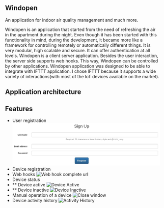 
Windopen
------------------------

An application for indoor air quality management and much more.

Windopen is an application that started from the need of refreshing the air in the apartment during the night. Even though it has been started with this functionality in mind, during the development, it became more like a framework for controlling remotely or automatically different things. It is very modular, high scalable and secure. It can offer authentication at all levels.
Windopen is a client server application. Besides the user interaction, the server side supports web hooks. This way, Windopen can be controlled by other applications.
Windopen application was designed to be able to integrate with IFTTT application. I chose IFTTT because it supports a wide variety of interactions(with most of the IoT devices available on the market).

Application architecture
------------------------


Features
--------
* User registration
![User registration](https://raw.githubusercontent.com/mihai-dobre/windopen_v2/refactoring/img/register_form.jpg)
* Device registration
* Web hooks
![Web hook complete url](https://github.com/mihai-dobre/windopen_v2/tree/refactoring/img/web_hook.jpg)
* Device status
* ** Device active
![Device Active](https://github.com/mihai-dobre/windopen_v2/tree/refactoring/img/device_active_ui.jpg)
* ** Device inactive
![Device Inactive](https://github.com/mihai-dobre/windopen_v2/tree/refactoring/img/device_inactive_last_seen.jpg)
* Manual operation of a device
![Close window](https://github.com/mihai-dobre/windopen_v2/tree/refactoring/img/device_active_ui_close.jpg)
* Device activity history
![Activity History](https://github.com/mihai-dobre/windopen_v2/tree/refactoring/img/details.jpg)
